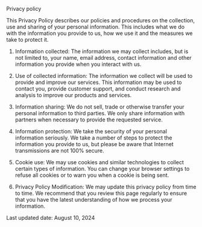 Privacy policy

This Privacy Policy describes our policies and procedures on the collection, use and sharing of your personal information. This includes what we do with the information you provide to us, how we use it and the measures we take to protect it.

1. Information collected:
 The information we may collect includes, but is not limited to, your name, email address, contact information and other information you provide when you interact with us.

2. Use of collected information:
 The information we collect will be used to provide and improve our services. This information may be used to contact you, provide customer support, and conduct research and analysis to improve our products and services.

3. Information sharing:
 We do not sell, trade or otherwise transfer your personal information to third parties. We only share information with partners when necessary to provide the requested service.

4. Information protection:
 We take the security of your personal information seriously. We take a number of steps to protect the information you provide to us, but please be aware that Internet transmissions are not 100% secure.

5. Cookie use:
 We may use cookies and similar technologies to collect certain types of information. You can change your browser settings to refuse all cookies or to warn you when a cookie is being sent.

6. Privacy Policy Modification:
 We may update this privacy policy from time to time. We recommend that you review this page regularly to ensure that you have the latest understanding of how we process your information.

Last updated date: August 10, 2024

